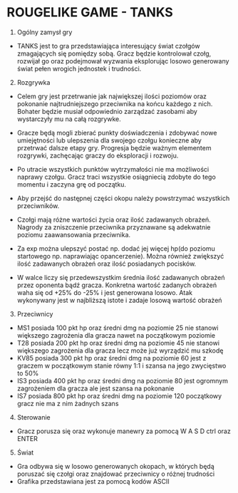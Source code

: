 # ROUGELIKE GAME - TANKS
1. Ogólny zamysł gry
- TANKS jest to gra przedstawiająca interesujący świat czołgów zmagających się pomiędzy sobą. Gracz będzie kontrolował czołg, rozwijał go oraz podejmował wyzwania eksplorując losowo generowany świat pełen wrogich jednostek i trudności.

2. Rozgrywka 
- Celem gry jest przetrwanie jak największej ilości poziomów oraz pokonanie najtrudniejszego przeciwnika na końcu każdego z nich. Bohater będzie musiał odpowiednio zarządzać zasobami aby wystarczyły mu na całą rozgrywke.
- Gracze będą mogli zbierać punkty doświadczenia i zdobywać nowe umiejętności lub ulepszenia dla swojego czołgu konieczne aby przetrwać dalsze etapy gry. Progresja będzie ważnym elementem rozgrywki, zachęcając graczy do eksploracji i rozwoju.
- Po utracie wszystkich punktów wytrzymałości nie ma możliwości naprawy czołgu. Gracz traci wszystkie osiągniecią zdobyte do tego momentu i zaczyna grę od początku.

- Aby przejść do następnej części okopu należy powstrzymać wszystkich przeciwników.
- Czołgi mają różne wartości życia oraz ilość zadawanych obrażeń. Nagrody za zniszczenie przeciwnika przyznawane są adekwatnie poziomu zaawansowania przeciwnika.
- Za exp można ulepszyć postać np. dodać jej więcej hp(do poziomu startowego np. naprawiając opancerzenie). Można również zwiększyć ilość zadawanych obrażeń oraz ilość posiadanych pocisków.

- W walce liczy się przedewszystkim średnia ilość zadawanych obrażeń przez oponenta bądź gracza. Konkretna wartość zadanych obrażeń waha się od +25% do -25% i jest generowana losowo. Atak wykonywany jest w najbliższą istote i zadaje losową wartość obrażeń

3. Przeciwnicy
- MS1 posiada 100 pkt hp oraz średni dmg na poziomie 25 nie stanowi większego zagrożenia dla gracza nawet na początkowym poziomie
- T28 posiada 200 pkt hp oraz średni dmg na poziomie 45 nie stanowi większego zagrożenia dla gracza lecz może już wyrządzić mu szkodę
- KV85 posiada 300 pkt hp oraz średni dmg na poziomie 60 jest z graczem w początkowym stanie równy 1:1 i szansa na jego zwycięstwo to 50%
- IS3 posiada 400 pkt hp oraz średni dmg na poziomie 80 jest ogromnym zagrożeniem dla gracza ale jest szansa na pokonanie
- IS7 posiada 800 pkt hp oraz średni dmg na poziomie 120 początkowy gracz nie ma z nim żadnych szans


4. Sterowanie
- Gracz porusza się oraz wykonuje manewry za pomocą W A S D ctrl oraz ENTER 
5. Świat
- Gra odbywa się w losowo generowanych okopach, w których będą poruszać się czołgi oraz znajdować przeciwnicy o różnej trudności
- Grafika przedstawiana jest za pomocą kodów ASCII 
